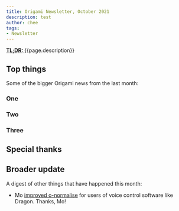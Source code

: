 ```yaml
---
title: Origami Newsletter, October 2021
description: test
author: chee
tags:
- Newsletter
---
```


<abbr title="Too long; didn't read">
<strong>
TL;DR:
</strong>
</abbr> {{page.description}}

## Top things

Some of the bigger Origami news from the last month:

### One

### Two

### Three

## Special thanks

## Broader update

A digest of other things that have happened this month:

- Mo [improved o-normalise](https://github.com/Financial-Times/origami/pull/346) for users of voice control software like Dragon. Thanks, Mo!
